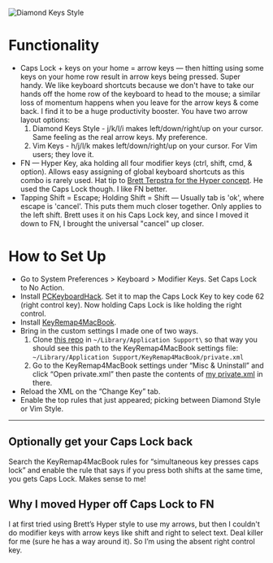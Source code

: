 ![Diamond Keys Style](http://www.evanlovely.com/tricky-name/wp-content/uploads/2013/03/1363396671.jpg)

# Functionality #

* Caps Lock + keys on your home = arrow keys — then hitting using some keys on your home row result in arrow keys being pressed. Super handy. We like keyboard shortcuts because we don't have to take our hands off the home row of the keyboard to head to the mouse; a similar loss of momentum happens when you leave for the arrow keys & come back. I find it to be a huge productivity booster. You have two arrow layout options:
    1. Diamond Keys Style - j/k/l/i makes left/down/right/up on your cursor. Same feeling as the real arrow keys. My preference.
    2. Vim Keys - h/j/l/k makes left/down/right/up on your cursor. For Vim users; they love it.
* FN — Hyper Key, aka holding all four modifier keys (ctrl, shift, cmd, & option). Allows easy assigning of global keyboard shortcuts as this combo is rarely used. Hat tip to [Brett Terpstra for the Hyper concept](http://brettterpstra.com/2012/12/08/a-useful-caps-lock-key/). He used the Caps Lock though. I like FN better.
* Tapping Shift = Escape; Holding Shift = Shift — Usually tab is 'ok', where escape is 'cancel'. This puts them much closer together. Only applies to the left shift. Brett uses it on his Caps Lock key, and since I moved it down to FN, I brought the universal "cancel" up closer.


# How to Set Up #

* Go to System Preferences > Keyboard > Modifier Keys. Set Caps Lock to No Action. 
* Install [PCKeyboardHack](http://pqrs.org/macosx/keyremap4macbook/pckeyboardhack.html.en). Set it to map the Caps Lock Key to key code 62 (right control key). Now holding Caps Lock is like holding the right control.
* Install [KeyRemap4MacBook](http://pqrs.org/macosx/keyremap4macbook/index.html.en).
* Bring in the custom settings I made one of two ways.
    1. Clone [this repo](https://github.com/EvanLovely/KeyRemap4MacBook) in ` ~/Library/Application Support\ ` so that way you should see this path to the KeyRemap4MacBook settings file: ` ~/Library/Application Support/KeyRemap4MacBook/private.xml ` 
    2. Go to the KeyRemap4MacBook settings under “Misc & Uninstall” and click “Open private.xml” then paste the contents of [my private.xml](https://raw.github.com/EvanLovely/KeyRemap4MacBook/master/private.xml) in there. 
* Reload the XML on the “Change Key” tab.
* Enable the top rules that just appeared; picking between Diamond Style or Vim Style.


* * * 

## Optionally get your Caps Lock back ##

Search the KeyRemap4MacBook rules for “simultaneous key presses caps lock” and enable the rule that says if you press both shifts at the same time, you gets Caps Lock. Makes sense to me!

## Why I moved Hyper off Caps Lock to FN ##

I at first tried using Brett’s Hyper style to use my arrows, but then I couldn't do modifier keys with arrow keys like shift and right to select text. Deal killer for me (sure he has a way around it). So I’m using the absent right control key.